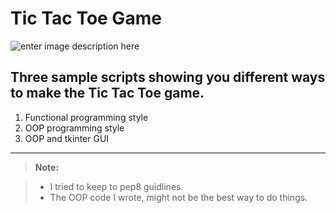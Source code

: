 ﻿Tic Tac Toe Game
===================
![enter image description here](http://i65.tinypic.com/2mhd4ef.png) 


Three sample scripts showing you different ways to make the Tic Tac Toe game.
---------------------------------
1. Functional programming style
2. OOP programming style
3. OOP and tkinter GUI		
---------------------------------		

> **Note:**

> - I tried to keep to pep8 guidlines.
> - The OOP code I wrote, might not be the best way to do things.
